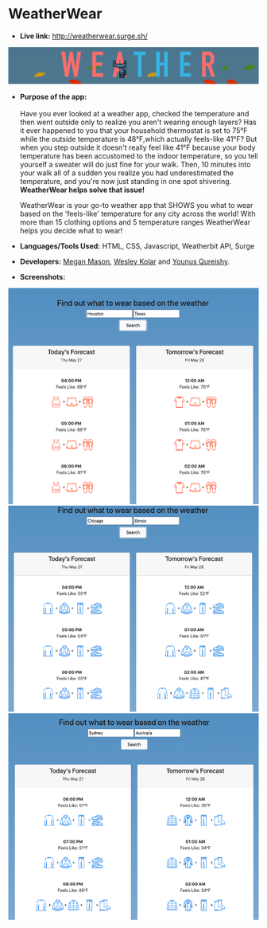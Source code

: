 # WeatherWear
* **Live link:**
http://weatherwear.surge.sh/

![](https://github.com/yqureishy/WeatherWear/blob/master/screenshots/Logo.png?raw=true)

* **Purpose of the app:** <br/><br/>
Have you ever looked at a weather app, checked the temperature and then went outside only to realize you aren't wearing enough layers?
Has it ever happened to you that your household thermostat is set to 75°F while the outside temperature is 48°F,which actually feels-like 41°F? But when you step outside it doesn't really feel like 41°F because your body temperature has been accustomed to the indoor temperature, so you tell yourself a sweater will do just fine for your walk. Then, 10 minutes into your walk all of a sudden you realize you had underestimated the temperature, and you're now just standing in one spot shivering. <b>WeatherWear helps solve that issue!</b>

   WeatherWear is your go-to weather app that SHOWS you what to wear based on the 'feels-like' temperature for any city across the world! With more than 15 clothing options and 5 temperature ranges WeatherWear helps you decide what to wear!

* **Languages/Tools Used:**
HTML, CSS, Javascript, Weatherbit API, Surge

* **Developers:**
[Megan Mason](https://github.com/mmason27), [Wesley Kolar](https://github.com/wesleyjkolar) and [Younus Qureishy](https://github.com/yqureishy).



* **Screenshots:**

![](https://github.com/yqureishy/WeatherWear/blob/master/screenshots/Houston.png?raw=true)
![](https://github.com/yqureishy/WeatherWear/blob/master/screenshots/Chicago.png?raw=true)
![](https://github.com/yqureishy/WeatherWear/blob/master/screenshots/Sydney.png?raw=true)

